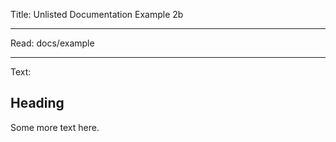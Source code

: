 Title: Unlisted Documentation Example 2b

----

Read: docs/example

----

Text:

## Heading

Some more text here.